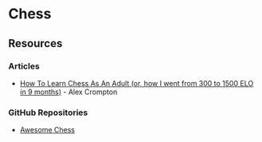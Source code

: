 # Chess

## Resources

### Articles

* [How To Learn Chess As An Adult (or, how I went from 300 to 1500 ELO in 9 months)](https://www.alexcrompton.com/blog/how-to-learn-chess) - Alex Crompton

### GitHub Repositories

* [Awesome Chess](https://github.com/hkirat/awesome-chess)
